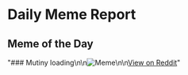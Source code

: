 # Daily Meme Report

## Meme of the Day
"### Mutiny loading\n\n![Meme](https://i.redd.it/nxk8m28575nf1.png)\n\n[View on Reddit](https://redd.it/1n88wcb)"
